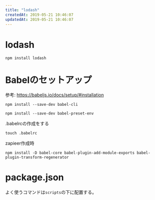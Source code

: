 ```yaml
---
title: "lodash"
createdAt: 2019-05-21 10:46:07
updatedAt: 2019-05-21 10:46:07
---
```


# lodash

```
npm install lodash
```

# Babelのセットアップ

参考: https://babeljs.io/docs/setup/#installation

```
npm install --save-dev babel-cli
```

```
npm install --save-dev babel-preset-env
```

.babelrcの作成をする

```
touch .babelrc
```

zapieer作成時

```
npm install -D babel-core babel-plugin-add-module-exports babel-plugin-transform-regenerator
```

# package.json

よく使うコマンドは`scripts`の下に配置する。
